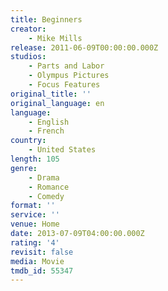 ```yaml
---
title: Beginners
creator:
    - Mike Mills
release: 2011-06-09T00:00:00.000Z
studios:
    - Parts and Labor
    - Olympus Pictures
    - Focus Features
original_title: ''
original_language: en
language:
    - English
    - French
country:
    - United States
length: 105
genre:
    - Drama
    - Romance
    - Comedy
format: ''
service: ''
venue: Home
date: 2013-07-09T04:00:00.000Z
rating: '4'
revisit: false
media: Movie
tmdb_id: 55347
---
```



